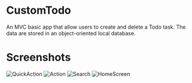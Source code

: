 # CustomTodo
An MVC basic app that allow users to create and delete a Todo task. The data are stored in an object-oriented local database.

# Screenshots 

![QuickAction](https://user-images.githubusercontent.com/36538180/182621374-780971db-bf25-4104-8e3e-b6d78a43964e.png)
![Action](https://user-images.githubusercontent.com/36538180/182621415-adefae26-5266-41d5-95c7-25b498e8d98b.png)
![Search](https://user-images.githubusercontent.com/36538180/182621438-5c3ac381-9bd2-4e71-9783-034138e0bd6a.png)
![HomeScreen](https://user-images.githubusercontent.com/36538180/182621462-2414142b-7bdd-4edb-b8bb-b985f1ceea62.png)


